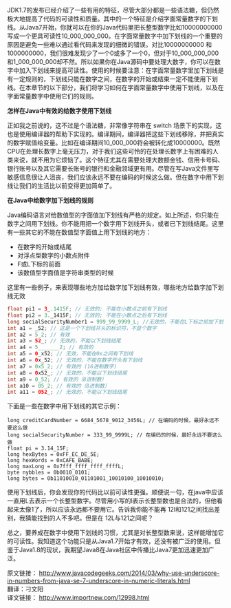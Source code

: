 JDK1.7的发布已经介绍了一些有用的特征，尽管大部分都是一些语法糖，但仍然极大地提高了代码的可读性和质量。其中的一个特征是介绍字面常量数字的下划线。从Java7开始，你就可以在你的Java代码里把长整型数字比如10000000000写成一个更具可读性10_000_000_000。在字面常量数字中加下划线的一个重要的原因是避免一些难以通过看代码来发现的细微的错误。对比10000000000 和1000000000，我们很难发现少了一个0或多了一个0，但对于10_000_000_000和1_000_000_000却不然。所以如果你在Java源码中要处理大数字，你可以在数字中加入下划线来提高可读性。使用的时候要注意：在字面常量数字里加下划线是有一定规则的，下划线只能在数字之间，在数字的开始或结束一定不能使用下划线。在本章节的以下部分，我们将学习如何在字面常量数字中使用下划线，以及在字面常量数字中使用它们的规则。

**怎样在Java中有效的给数字使用下划线**

正如我之前说的，这不过是个语法糖，非常像字符串在 switch 场景下的实现，这也是使用编译器的帮助下实现的。编译期间，编译器把这些下划线移除，并把真实的数字赋值给变量。比如在编译期间10_000_000将会被转化成10000000。既然CPU在处理长数字上毫无压力，对于我们这些可怜的在处理长数字上有困难的人类来说，就不用为它烦恼了。这个特征尤其在需要处理大数额金钱、信用卡号码、银行账号以及其它需要长账号的银行和金融领域更有用。尽管在写Java文件里写敏感信息很让人沮丧，我们应该永远不要在编码的时候这么做。但在数字中用下划线让我们的生活比以前变得更加简单了。

**在Java中给数字加下划线的规则**

Java编码语言对给数值型的字面值加下划线有严格的规定。如上所述，你只能在数字之间用下划线。你不能用把一个数字用下划线开头，或者已下划线结尾。这里有一些其它的不能在数值型字面值上用下划线的地方：

* 在数字的开始或结尾
* 对浮点型数字的小数点附件
* F或L下标的前面
* 该数值型字面值是字符串类型的时候

这里有一些例子，来表现哪些地方加给数字加下划线有效，哪些地方给数字加下划线无效

```java
float pi1 = 3_.1415F; // 无效的; 不能在小数点之前有下划线
float pi2 = 3._1415F; // 无效的; 不能在小数点之后有下划线
long socialSecurityNumber1 = 999_99_9999_L; //无效的，不能在L下标之前加下划线
int a1 = _52; // 这是一个下划线开头的标识符，不是个数字
int a2 = 5_2; // 有效
int a3 = 52_; // 无效的，不能以下划线结尾
int a4 = 5_______2; // 有效的
int a5 = 0_x52; // 无效，不能在0x之间有下划线
int a6 = 0x_52; // 无效的，不能在数字开头有下划线
int a7 = 0x5_2; // 有效的 (16进制数字)
int a8 = 0x52_; // 无效的，不能以下划线结尾
int a9 = 0_52; // 有效的（8进制数）
int a10 = 05_2; // 有效的（8进制数）
int a11 = 052_; // 无效的，不能以下划线结尾
```
下面是一些在数字中用下划线的其它示例：

```javas
long creditCardNumber = 6684_5678_9012_3456L; // 在编码的时候，最好永远不要这么做
long socialSecurityNumber = 333_99_9999L; // 在编码的时候，最好永远不要这么做
float pi = 3.14_15F;
long hexBytes = 0xFF_EC_DE_5E;
long hexWords = 0xCAFE_BABE;
long maxLong = 0x7fff_ffff_ffff_ffffL;
byte nybbles = 0b0010_0101;
long bytes = 0b11010010_01101001_10010100_10010010;
```
使用下划线后，你会发现你的代码比以前可读性更强。顺便说一句，在java中应该一直用L去表示一个长整型数字。尽管用小写的l表示长整型数也是合法的，但他看起来太像1了，所以应该永远都不要用它。告诉我你能不能再 12l和121之间找出差别，我猜能找到的人不多吧。但是在 12L与121之间呢？

总之，要养成在数字中使用下划线的习惯，尤其是对长整型数来说，这样能增加它的可读性。我知道这个功能只是从Java1.7开始才有效，还没有被广泛的使用。但鉴于Java1.8的现状，我期望Java8在Java社区中传播比Java7更加迅速更加广泛。

原文链接： http://www.javacodegeeks.com/2014/03/why-use-underscore-in-numbers-from-java-se-7-underscore-in-numeric-literals.html  
翻译：刁文阳  
译文链接： http://www.importnew.com/12998.html